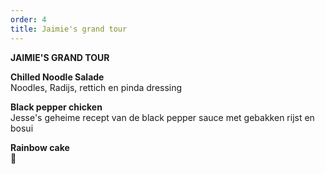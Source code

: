 ```yaml
---
order: 4
title: Jaimie's grand tour
---
```

**JAIMIE'S GRAND TOUR**

**Chilled Noodle Salade**  
Noodles, Radijs, rettich en pinda dressing

**Black pepper chicken**  
Jesse's geheime recept van de black pepper sauce met gebakken rijst en bosui

**Rainbow cake**  
🌈